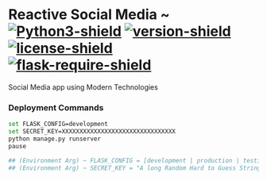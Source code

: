 # Reactive Social Media ~ [![Python3-shield]](https://www.python.org/) [![version-shield]]() [![license-shield]]() [![flask-require-shield]]()
 Social Media app using Modern Technologies

### Deployment Commands
``` bash
set FLASK_CONFIG=development
set SECRET_KEY=XXXXXXXXXXXXXXXXXXXXXXXXXXXXXXXX
python manage.py runserver
pause
```

```bash
## (Environment Arg) ~ FLASK_CONFIG = [development | production | testing]  (View - ./core/config.py)
## (Environment Arg) ~ SECRET_KEY = "A long Random Hard to Guess String (Symbols/Alpha/Numbers) (View - ./core/config.py)
```

[version-shield]: https://img.shields.io/badge/version---dev-yellowgreen.svg "dev"
[Python3-shield]: https://img.shields.io/badge/Python3%2B-3.6-blue.svg "Python3+"
[license-shield]: https://img.shields.io/badge/license-MIT-lightgrey.svg "License"
[flask-require-shield]: https://img.shields.io/badge/requires-Flask%201.0%2B-yellow.svg "Flask"